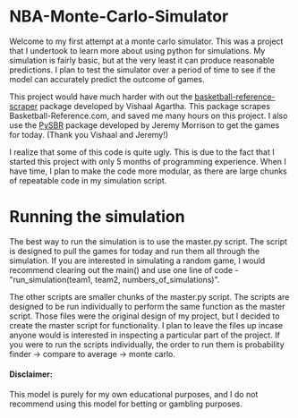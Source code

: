 # NBA-Monte-Carlo-Simulator

Welcome to my first attempt at a monte carlo simulator. This was a project that I undertook to learn more about using python for simulations. My simulation is fairly basic, but at the very least it can produce reasonable predictions. I plan to test the simulator over a period of time to see if the model can accurately predict the outcome of games.

This project would have much harder with out the [basketball-reference-scraper](https://github.com/vishaalagartha/basketball_reference_scraper/blob/master/README.md) package developed by Vishaal Agartha. This package scrapes Basketball-Reference.com, and saved me many hours on this project. I also use the [PySBR](https://github.com/JeMorriso/PySBR/blob/main/README.md) package developed by Jeremy Morrison to get the games for today. (Thank you Vishaal and Jeremy!)

I realize that some of this code is quite ugly. This is due to the fact that I started this project with only 5 months of programming experience. When I have time, I plan to make the code more modular, as there are large chunks of repeatable code in my simulation script.

# Running the simulation

  The best way to run the simulation is to use the master.py script. The script is designed to pull the games for today and run them all through the simulation. If you are interested in simulating a random game, I would recommend clearing out the main() and use one line of code - "run_simulation(team1, team2, numbers_of_simulations)".

  The other scripts are smaller chunks of the master.py script. The scripts are designed to be run individually to perform the same function as the master script. Those files were the original design of my project, but I decided to create the master script for functionality. I plan to leave the files up incase anyone would is interested in inspecting a particular part of the project. If you were to run the scripts individually, the order to run them is probability finder -> compare to average -> monte carlo.
  

#### Disclaimer: 
This model is purely for my own educational purposes, and I do not recommend using this model for betting or gambling purposes.
